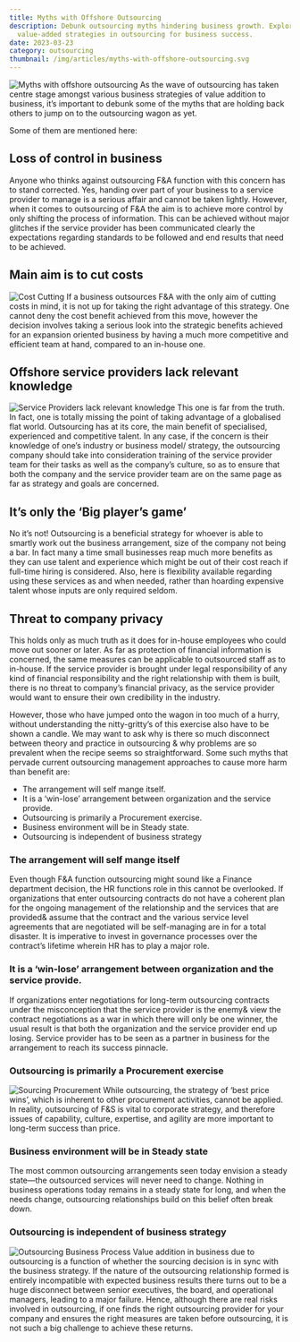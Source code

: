 ```yaml
---
title: Myths with Offshore Outsourcing
description: Debunk outsourcing myths hindering business growth. Explore
  value-added strategies in outsourcing for business success.
date: 2023-03-23
category: outsourcing
thumbnail: /img/articles/myths-with-offshore-outsourcing.svg
---
```


![Myths with offshore outsourcing](/img/articles/myths-with-offshore-outsourcing.svg)
As the wave of outsourcing has taken centre stage amongst various business strategies of value addition to business, it’s important to debunk some of the myths that are holding back others to jump on to the outsourcing wagon as yet.

Some of them are mentioned here:

## Loss of control in business

Anyone who thinks against outsourcing F&A function with this concern has to stand corrected. Yes, handing over part of your business to a service provider to manage is a serious affair and cannot be taken lightly. However, when it comes to outsourcing of F&A the aim is to achieve more control by only shifting the process of information. This can be achieved without major glitches if the service provider has been communicated clearly the expectations regarding standards to be followed and end results that need to be achieved.

## Main aim is to cut costs

![Cost Cutting](/img/articles/cost-cutting.svg)
If a business outsources F&A with the only aim of cutting costs in mind, it is not up for taking the right advantage of this strategy. One cannot deny the cost benefit achieved from this move, however the decision involves taking a serious look into the strategic benefits achieved for an expansion oriented business by having a much more competitive and efficient team at hand, compared to an in-house one.

## Offshore service providers lack relevant knowledge

![Service Providers lack relevant knowledge](/img/articles/offshore-service-providers-lack-relevant-knowledge.svg)
This one is far from the truth. In fact, one is totally missing the point of taking advantage of a globalised flat world. Outsourcing has at its core, the main benefit of specialised, experienced and competitive talent. In any case, if the concern is their knowledge of one’s industry or business model/ strategy, the outsourcing company should take into consideration training of the service provider team for their tasks as well as the company’s culture, so as to ensure that both the company and the service provider team are on the same page as far as strategy and goals are concerned.

## It’s only the ‘Big player’s game’

No it’s not! Outsourcing is a beneficial strategy for whoever is able to smartly work out the business arrangement, size of the company not being a bar. In fact many a time small businesses reap much more benefits as they can use talent and experience which might be out of their cost reach if full-time hiring is considered. Also, here is flexibility available regarding using these services as and when needed, rather than hoarding expensive talent whose inputs are only required seldom.

## Threat to company privacy

This holds only as much truth as it does for in-house employees who could move out sooner or later. As far as protection of financial information is concerned, the same measures can be applicable to outsourced staff as to in-house. If the service provider is brought under legal responsibility of any kind of financial responsibility and the right relationship with them is built, there is no threat to company’s financial privacy, as the service provider would want to ensure their own credibility in the industry.

However, those who have jumped onto the wagon in too much of a hurry, without understanding the nitty-gritty’s of this exercise also have to be shown a candle. We may want to ask why is there so much disconnect between theory and practice in outsourcing & why problems are so prevalent when the recipe seems so straightforward. Some such myths that pervade current outsourcing management approaches to cause more harm than benefit are:

- The arrangement will self mange itself.
- It is a ‘win-lose’ arrangement between organization and the service provide.
- Outsourcing is primarily a Procurement exercise.
- Business environment will be in Steady state.
- Outsourcing is independent of business strategy

### The arrangement will self mange itself

Even though F&A function outsourcing might sound like a Finance department decision, the HR functions role in this cannot be overlooked. If organizations that enter outsourcing contracts do not have a coherent plan for the ongoing management of the relationship and the services that are provided& assume that the contract and the various service level agreements that are negotiated will be self-managing are in for a total disaster. It is imperative to invest in governance processes over the contract’s lifetime wherein HR has to play a major role.

### It is a ‘win-lose’ arrangement between organization and the service provide.

If organizations enter negotiations for long-term outsourcing contracts under the misconception that the service provider is the enemy& view the contract negotiations as a war in which there will only be one winner, the usual result is that both the organization and the service provider end up losing. Service provider has to be seen as a partner in business for the arrangement to reach its success pinnacle.

### Outsourcing is primarily a Procurement exercise

![Sourcing Procurement](/img/articles/sourcing-procurement.svg)
While outsourcing, the strategy of ‘best price wins’, which is inherent to other procurement activities, cannot be applied. In reality, outsourcing of F&S is vital to corporate strategy, and therefore issues of capability, culture, expertise, and agility are more important to long-term success than price.

### Business environment will be in Steady state

The most common outsourcing arrangements seen today envision a steady state—the outsourced services will never need to change. Nothing in business operations today remains in a steady state for long, and when the needs change, outsourcing relationships build on this belief often break down.

### Outsourcing is independent of business strategy

![Outsourcing Business Process](/img/articles/outsourcing-business-process.svg)
Value addition in business due to outsourcing is a function of whether the sourcing decision is in sync with the business strategy. If the nature of the outsourcing relationship formed is entirely incompatible with expected business results there turns out to be a huge disconnect between senior executives, the board, and operational managers, leading to a major failure.
Hence, although there are real risks involved in outsourcing, if one finds the right outsourcing provider for your company and ensures the right measures are taken before outsourcing, it is not such a big challenge to achieve these returns.
